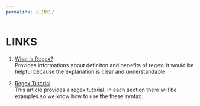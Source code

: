 ```yaml
---
permalink: /LINKS/
---
```


# LINKS
1. [What is Regex?](https://www.petanikode.com/regex/)<br>
 Provides informations about definiton and benefits of regex. It would be helpful because the explanation is clear and understandable. 

2. [Regex Tutorial](https://medium.com/factory-mind/regex-tutorial-a-simple-cheatsheet-by-examples-649dc1c3f285)<br>
 This article provides a regex tutorial, in each section there will be examples so we know how to use the these syntax.

